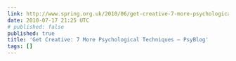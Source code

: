 ```yaml
---
link: http://www.spring.org.uk/2010/06/get-creative-7-more-psychological-techniques.php
date: 2010-07-17 21:25 UTC
# published: false
published: true
title: 'Get Creative: 7 More Psychological Techniques — PsyBlog'
tags: []
---
```



